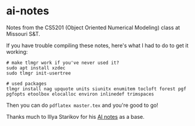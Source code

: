 # ai-notes
Notes from the CS5201 (Object Oriented Numerical Modeling) class at Missouri S&amp;T.

If you have trouble compiling these notes, here's what I had to do to get it working:

```
# make tlmgr work if you've never used it?
sudo apt install xzdec
sudo tlmgr init-usertree

# used packages
tlmgr install nag upquote units siunitx enumitem tocloft forest pgf pgfopts etoolbox elocalloc environ inlinedef trimspaces 
```

Then you can do `pdflatex master.tex` and you're good to go!

Thanks much to Illya Starikov for his [AI notes](https://github.com/IllyaStarikov/ai-notes) as a base.